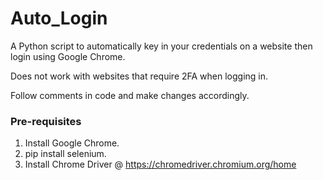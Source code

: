 # Auto_Login
A Python script to automatically key in your credentials on a website then login using Google Chrome.

Does not work with websites that require 2FA when logging in.

Follow comments in code and make changes accordingly.

### Pre-requisites
1. Install Google Chrome.
2. pip install selenium.
3. Install Chrome Driver @ https://chromedriver.chromium.org/home

